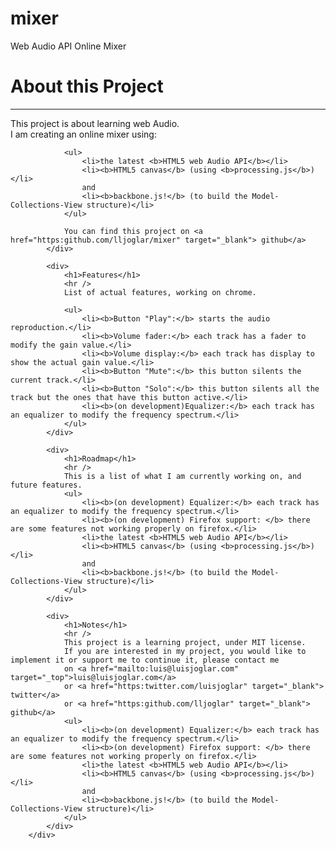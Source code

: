 mixer
=====

Web Audio API Online Mixer
<div>
				<h1>About this Project</h1>
				<hr />
				This project is about learning web Audio. </br>
				I am creating an online mixer using:

				<ul>
				    <li>the latest <b>HTML5 web Audio API</b></li>
				    <li><b>HTML5 canvas</b> (using <b>processing.js</b>)</li>
				    and
				    <li><b>backbone.js!</b> (to build the Model-Collections-View structure)</li>
				</ul>

				You can find this project on <a href="https:github.com/lljoglar/mixer" target="_blank"> github</a>
			</div>

			<div>
				<h1>Features</h1>
				<hr />
				List of actual features, working on chrome.

				<ul>
				    <li><b>Button "Play":</b> starts the audio reproduction.</li>
				    <li><b>Volume fader:</b> each track has a fader to modify the gain value.</li>
				    <li><b>Volume display:</b> each track has display to show the actual gain value.</li>
				    <li><b>Button "Mute":</b> this button silents the current track.</li>
				    <li><b>Button "Solo":</b> this button silents all the track but the ones that have this button active.</li>
				    <li><b>(on development)Equalizer:</b> each track has an equalizer to modify the frequency spectrum.</li>
				</ul> 
			</div>

			<div>
				<h1>Roadmap</h1>
				<hr />
				This is a list of what I am currently working on, and future features.
				<ul>
				    <li><b>(on development) Equalizer:</b> each track has an equalizer to modify the frequency spectrum.</li>
				    <li><b>(on development) Firefox support: </b> there are some features not working properly on firefox.</li>
				    <li>the latest <b>HTML5 web Audio API</b></li>
				    <li><b>HTML5 canvas</b> (using <b>processing.js</b>)</li>
				    and
				    <li><b>backbone.js!</b> (to build the Model-Collections-View structure)</li>
				</ul> 
			</div>

			<div>
				<h1>Notes</h1>
				<hr />
				This project is a learning project, under MIT license.
				If you are interested in my project, you would like to implement it or support me to continue it, please contact me
				on <a href="mailto:luis@luisjoglar.com" target="_top">luis@luisjoglar.com</a> 
				or <a href="https:twitter.com/luisjoglar" target="_blank"> twitter</a>
				or <a href="https:github.com/lljoglar" target="_blank"> github</a>
				<ul>
				    <li><b>(on development) Equalizer:</b> each track has an equalizer to modify the frequency spectrum.</li>
				    <li><b>(on development) Firefox support: </b> there are some features not working properly on firefox.</li>
				    <li>the latest <b>HTML5 web Audio API</b></li>
				    <li><b>HTML5 canvas</b> (using <b>processing.js</b>)</li>
				    and
				    <li><b>backbone.js!</b> (to build the Model-Collections-View structure)</li>
				</ul> 
			</div>
		</div>
